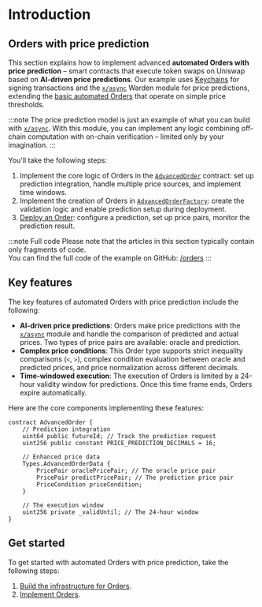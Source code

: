 ﻿---
sidebar_position: 1
---

# Introduction

## Orders with price prediction

This section explains how to implement advanced **automated Orders with price prediction** – smart contracts that execute token swaps on Uniswap based on **AI-driven price predictions**. Our example uses [Keychains](/learn/glossary#keychain) for signing transactions and the [`x/async`](/learn/warden-protocol-modules/x-async) Warden module for price predictions, extending the [basic automated Orders](../implement-automated-orders/introduction) that operate on simple price thresholds.

:::note
The price prediction model is just an example of what you can build with [`x/async`](/learn/warden-protocol-modules/x-async). With this module, you can implement any logic combining off-chain computation with on-chain verification – limited only by your imagination.
::: 

You'll take the following steps:

1. Implement the core logic of Orders in the [`AdvancedOrder`](implement-orders) contract: set up prediction integration, handle multiple price sources, and implement time windows.
2. Implement the creation of Orders in [`AdvancedOrderFactory`](implement-the-creation-of-orders): create the validation logic and enable prediction setup during deployment.
3. [Deploy an Order](deploy-an-order): configure a prediction, set up price pairs, monitor the prediction result.

:::note Full code
Please note that the articles in this section typically contain only fragments of code.  
You can find the full code of the example on GitHub: [/orders](https://github.com/warden-protocol/wardenprotocol/tree/main/solidity/orders)
:::

## Key features

The key features of automated Orders with price prediction include the following:

- **AI-driven price predictions**: Orders make price predictions with the [`x/async`](/learn/warden-protocol-modules/x-async) module and handle the comparison of predicted and actual prices. Two types of price pairs are available: oracle and prediction.
- **Complex price conditions**: This Order type supports strict inequality comparisons (`<`, `>`), complex condition evaluation between oracle and predicted prices, and price normalization across different decimals.
- **Time-windowed execution**: The execution of Orders is limited by a 24-hour validity window for predictions. Once this time frame ends, Orders expire automatically.

Here are the core components implementing these features:

```solidity
contract AdvancedOrder {
    // Prediction integration
    uint64 public futureId; // Track the prediction request
    uint256 public constant PRICE_PREDICTION_DECIMALS = 16;
    
    // Enhanced price data
    Types.AdvancedOrderData {
        PricePair oraclePricePair; // The oracle price pair
        PricePair predictPricePair; // The prediction price pair
        PriceCondition priceCondition;
    }
    
    // The execution window
    uint256 private _validUntil; // The 24-hour window
}
```

## Get started

To get started with automated Orders with price prediction, take the following steps:

1. [Build the infrastructure for Orders](/category/build-the-infrastructure-for-orders).
2. [Implement Orders](implement-orders).
